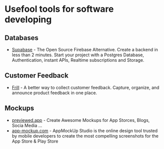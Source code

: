 # Usefool tools for software developing

## Databases
* [Supabase](https://supabase.com) - The Open Source Firebase Alternative. Create a backend in less than 2 minutes. Start your project with a Postgres Database, Authentication, instant APIs, Realtime subscriptions and Storage.


## Customer Feedback
  * [Frill](https://frill.co/) - A better way to collect customer feedback. Capture, organize, and announce product feedback in one place. 

## Mockups
* [previewed.app](https://previewed.app/) - Create Awesome Mockups for App Storces, Blogs, Socia Media ...
* [app-mockup.com](https://app-mockup.com/) - AppMockUp Studio is the online design tool trusted by mobile developers to create the most compelling screenshots for the App Store & Play Store
